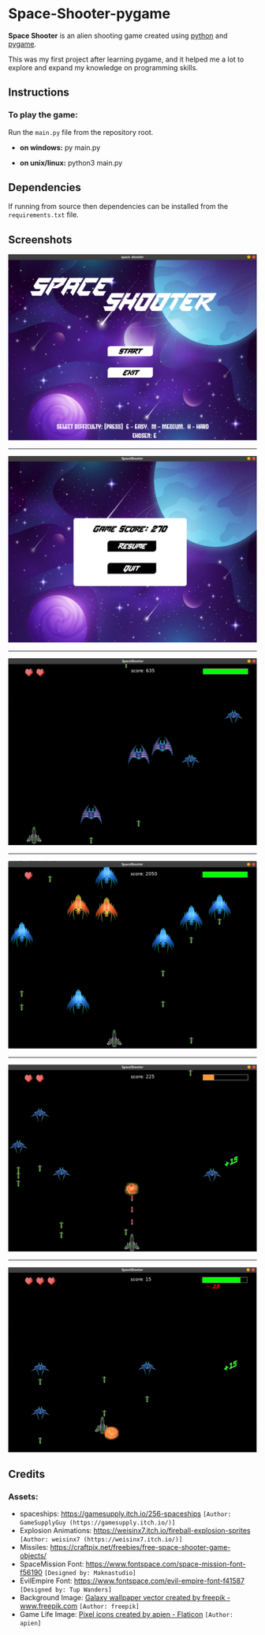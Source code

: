 # Space-Shooter-pygame

**Space Shooter** is an alien shooting game created using <a href="https://www.python.org/">python</a> and <a href="https://www.pygame.org/news">pygame</a>.

This was my first project after learning pygame, and it helped me a lot to explore and expand my knowledge on programming skills.

## Instructions

### To play the game:

Run the `main.py` file from the repository root.

- **on windows:** py main.py</p>
    
- **on unix/linux:** python3 main.py

## Dependencies

If running from source then dependencies can be installed from the `requirements.txt` file.

## Screenshots

![Main Screen](screenshots/main_screen.png)

<hr>

![Resume Screen](screenshots/resume_screen.png)

<hr>

![level 1](screenshots/level_1.png)

<hr>

![level 1](screenshots/level_3.png)

<hr>

![level 1](screenshots/Screenshot.png)

<hr>

![level 1](screenshots/health.png)

## Credits

### Assets:

  - spaceships: https://gamesupply.itch.io/256-spaceships `[Author: GameSupplyGuy (https://gamesupply.itch.io/)]`
  - Explosion Animations: https://weisinx7.itch.io/fireball-explosion-sprites `[Author: weisinx7 (https://weisinx7.itch.io/)]`
  - Missiles: https://craftpix.net/freebies/free-space-shooter-game-objects/
  - SpaceMission Font: https://www.fontspace.com/space-mission-font-f56190 `[Designed by: Maknastudio]`
  - EvilEmpire Font: https://www.fontspace.com/evil-empire-font-f41587 `[Designed by: Tup Wanders]`
  - Background Image: <a href='https://www.freepik.com/vectors/galaxy-wallpaper'>Galaxy wallpaper vector created by freepik - www.freepik.com</a> `[Author: freepik]`
  - Game Life Image: <a href="https://www.flaticon.com/free-icons/pixel" title="pixel icons">Pixel icons created by apien - Flaticon</a> `[Author: apien]`